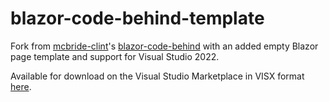 # blazor-code-behind-template
Fork from [mcbride-clint](https://github.com/mcbride-clint)'s [blazor-code-behind](https://github.com/mcbride-clint/blazor-code-behind) with an added empty Blazor page template and
support for Visual Studio 2022.

Available for download on the Visual Studio Marketplace in VISX format [here](https://marketplace.visualstudio.com/items?itemName=renn.blazor-code-behind-template).
